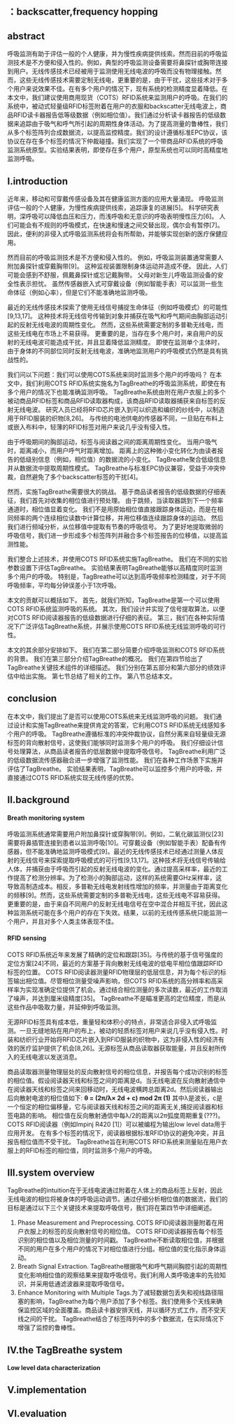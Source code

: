 ## ：backscatter,frequency hopping
## abstract

呼吸监测有助于评估一般的个人健康，并为慢性疾病提供线索。然而目前的呼吸监测技术是不方便和侵入性的。例如，典型的呼吸监测设备需要将鼻探针或胸带连接到用户。无线传感技术已经被用于监测使用无线电波的呼吸而没有物理接触。然而，这些无线传感技术需要定制无线电，更重要的是，由于干扰，这些技术对于多个用户来说效果不佳。在有多个用户的情况下，现有系统的检测精度显着降低。在本文中，我们建议使用商用现货（COTS）RFID系统来监测用户的呼吸。在我们的系统中，被动式轻量级RFID标签附着在用户的衣服和backscatter无线电波上，商品RFID读卡器报告低等级数据（例如相位值）。我们通过分析读卡器报告的低级数据来追踪由于吸气和呼气所引起的周期性身体活动。为了提高测量的鲁棒性，我们从多个标签阵列合成数据流，以提高监控精度。我们的设计遵循标准EPC协议，该协议在存在多个标签的情况下仲裁碰撞。我们实现了一个带商品RFID系统的呼吸监测系统原型。实验结果表明，即使存在多个用户，原型系统也可以同时高精度地监测呼吸。
## I.introduction
近年来，移动和可穿戴传感设备及其在健康监测方面的应用大量涌现。 呼吸监测评估一般的个人健康，为慢性疾病提供线索，追踪康复的进展[5]。 科学研究表明，深呼吸可以降低血压和压力，而浅呼吸和无意识的呼吸表明慢性压力[6]。 人们可能会有不规则的呼吸模式，在快速和慢速之间交替出现，偶尔会有暂停[7]。 因此，便利的非侵入式呼吸监测系统将会有所帮助，并能够实现创新的医疗保健应用。

然而目前的呼吸监测技术是不方便和侵入性的。 例如，呼吸监测装置通常需要人附加鼻探针或穿戴胸带[9]。 这种监视装置限制身体运动并造成不便。 因此，人们可能会感到不舒服，佩戴鼻探针或忘记戴胸带。 父母对新生儿呼吸监测设备的安全性表示担忧。 虽然传感器嵌入式可穿戴设备（例如智能手表）可以监测一些生命体征（例如心率），但是它们不能准确地监测呼吸。

最近的无线传感技术探索了使用无线信号捕捉生命体征（例如呼吸模式）的可能性[9,13,17]。 这种技术将无线信号传输到对象并捕获在吸气和呼气期间由胸部运动引起的反射无线电波的周期性变化。 然而，这些系统需要定制的多普勒无线电，而这些无线电在市场上不易获得。 更重要的是，当存在多个用户时，来自用户的反射的无线电波可能造成干扰，并且显着降低监测精度。 即使在监测单个主体时，由于身体的不同部位同时反射无线电波，准确地监测用户的呼吸模式仍然是具有挑战性的。

我们问以下问题：我们可以使用COTS系统来同时监测多个用户的呼吸吗？ 在本文中，我们利用COTS RFID系统实施名为TagBreathe的呼吸监测系统，即使在有多个用户的情况下也能准确监测呼吸。 TagBreathe系统由附在用户衣服上的多个被动商品RFID标签和商品RFID读取器构成，该商品RFID读取器捕获来自标签的反射无线电波。 研究人员已经将RFID芯片嵌入到可以织造和编织的纱线中，以制造用于RFID服装的织物[8,26]。 与传统的电池供电的传感器不同，一旦贴在布料上或嵌入布料中，轻薄的RFID标签对用户来说几乎没有侵入性。

由于呼吸期间的胸部运动，标签与阅读器之间的距离周期性变化。 当用户吸气时，距离减小，而用户呼气时距离增加。 距离上的这种微小变化转化为由读者报告的低级别信息（例如，相位值）的数据流的小变化。 TagBreathe聚合低级信息并从数据流中提取周期性模式。 TagBreathe与标准EPC协议兼容，受益于冲突仲裁，自然避免了多个backscatter标签的干扰[4]。

然而，实施TagBreathe需要很大的挑战。 基于商品读者报告的低级数据的仔细表征，我们首先对收集的相位值进行预处理。 由于跳频，当读取器跳到下一个频率通道时，相位值显着变化。 我们不是用原始相位值直接跟踪身体运动，而是在相同频率的两个连续相位读数中计算位移，并用位移值连续跟踪身体的运动。 然后我们进行频域分析，从位移值中提取有节奏的呼吸信号。 为了更好地提取微弱的呼吸信号，我们进一步形成多个标签阵列并融合多个标签报告的位移值，以提高监测性能。

我们整合上述技术，并使用COTS RFID系统实施TagBreathe。 我们在不同的实验参数设置下评估TagBreathe。 实验结果表明TagBreathe能够以高精度同时监测多个用户的呼吸。 特别是，TagBreathe可以达到高呼吸频率检测精度，对于不同呼吸频率，平均每分钟误差小于1次呼吸。

本文的贡献可以概括如下。 首先，就我们所知，TagBreathe是第一个可以使用COTS RFID系统监测呼吸的系统。 其次，我们设计并实现了信号提取算法，以便对COTS RFID阅读器报告的低级数据进行仔细的表征。 第三，我们在各种实际情况下广泛评估TagBreathe系统，并展示使用COTS RFID系统无线监测呼吸的可行性。

本文的其余部分安排如下。 我们在第二部分简要介绍呼吸监测和COTS RFID系统的背景。 我们在第三部分介绍TagBreathe的概况。 我们在第四节给出了TagBreathe关键技术组件的详细描述。 我们分别在第五部分和第六部分的绩效评估中给出实施。 第七节总结了相关的工作。 第八节总结本文。
## conclusion
在本文中，我们提出了是否可以使用COTS系统来无线监测呼吸的问题。 我们通过设计和实施TagBreathe来提供肯定的答案，它利用COTS RFID系统无线感知多个用户的呼吸。 TagBreathe遵循标准的冲突仲裁协议，自然分离来自轻量级无源标签的背向散射信号，这使我们能够同时监测多个用户的呼吸。 我们仔细设计信号处理算法，从商品读者报告的低层数据中提取呼吸信号。 TagBreathe利用广泛的低级数据流传感器融合进一步增强了监测性能。 我们在各种工作场景下实施并评估了TagBreathe。 实验结果表明，TagBreathe可以监控多个用户的呼吸，并直接通过COTS RFID系统实现无线传感的优势。
## II.background
#### Breath monitoring system
呼吸监测系统通常需要用户附加鼻探针或穿胸带[9]。例如，二氧化碳监测仪[23]需要将鼻插管连接到患者以监测呼吸[10]。可穿戴设备（例如智能手表）配备有传感器，但不能准确地监测呼吸模式[9]。最近的无线传感技术已经通过测量人体反射的无线信号来探索提取呼吸模式的可行性[9,13,17]。这种技术将无线信号传输给人体，并捕获由于呼吸而引起的反射无线电波的变化。通过提高采样率，最近的工作提高了检测分辨率。为了检测小的胸部运动，这样的系统需要GHz采样率，这导致高制造成本。相反，多普勒无线电发射线性增加的频率，并测量由于距离变化的频移[9]。然而，这些系统需要定制的多普勒无线电，这些无线电不容易获得。更重要的是，由于来自不同用户的反射无线电信号在空中混合并相互干扰，因此这种监测系统可能在多个用户的存在下失效。结果，以前的无线传感系统只能监测一个用户，并且对多个人类主体表现不佳。

#### RFID sensing
COTS RFID系统近年来发展了精确的定位和跟踪[35]。与传统的基于信号强度的定位方案[24]不同，最近的方案基于背向散射无线电波的低电平相位值跟踪RFID标签的位置。 COTS RFID阅读器测量RFID物理层的低层信息，并为每个标识的标签输出相位值。尽管相位测量受噪声影响，但COTS RFID系统的高分辨率和高采样率为实现准确定位提供了机会。通过结合相位测量的多次读数，最近的工作取消了噪声，并达到厘米级精度[35]。 TagBreathe不是瞄准更高的定位精度，而是从这些作品中吸取力量，并延伸到呼吸监测。

无源RFID标签具有成本低，重量轻和体积小的特点，非常适合非侵入式呼吸监测。一旦无缝地贴在用户的布上，被动的轻质标签对用户来说几乎没有侵入性。时装和纺织行业开始将RFID芯片嵌入到RFID服装的织物中，这为非侵入性的经济有效的医疗监护提供了机会[8,26]。无源标签从商品读取器获取能量，并且反射所传入的无线电波以发送消息。

商品读取器测量物理层处的反向散射信号的相位信息，并报告每个成功识别的标签的相位值。假设阅读器天线和标签之间的距离是d。当无线电波在反向散射通信中在阅读器天线和标签之间来回移动时，无线电波横跨总距离2d。然后阅读器输出后向散射电波的相位值如下:
**θ = (2π/λ× 2d + c) mod 2π (1)**
其中λ是波长，c是一个恒定的相位偏移量，它与阅读器天线和标签之间的距离无关,捕捉阅读器和标签电路的影响。 相位值在反向散射通信中每λ/2的距离以2π弧度周期重复(???)。 COTS RFID阅读器（例如Impinj R420 [1]）可以被编程为输出low level data用于应用开发。 在有多个标签的情况下，阅读器根据标准RFID协议的避免冲突，并且报告相位值而不受干扰。 TagBreathe旨在利用COTS RFID系统来测量贴在用户衣服上的RFID标签的相位值，同时监测多个用户的呼吸。
## III.system overview
TagBreathe的intuition在于无线电波通过附着在人体上的商品标签上反射，因此无线电波的相位将被身体的呼吸运动调节。通过仔细分析相位值的数据流，我们的目标是通过以下三个关键技术来提取呼吸信号，我们将在第四节中详细阐述。 
1. Phase Measurement and Preprocessing. COTS RFID阅读器测量附着在用户衣服上的标签的反向散射信号的相位值。 COTS RFID阅读器报告每个标签识别的相位值以及相位测量的时间戳。 TagBreathe不断读取相位值，并根据不同的用户在多个用户的情况下对相位值进行分组。相位值的变化指示身体运动。 
2. Breath Signal Extraction. TagBreathe根据吸气和呼气期间胸腔引起的周期性变化影响相位值的观察结果来提取呼吸信号。我们利用人类呼吸速率的先验知识，并采用低通滤波器来提取呼吸信号。 
3. Enhance Monitoring with Multiple Tags.为了减轻数据包丢失和视线路径阻塞的影响，TagBreathe为每个用户添加了多个标签。我们使用多个天线来确保监控区域的全面覆盖。商品读卡器安排天线，并以循环方式工作，而不受天线之间的干扰。 TagBreathe结合了标签阵列中的多个数据流，在实际情况下增强了监控的鲁棒性。
## IV.the TagBreathe system
#### Low level data characterization
####
## V.implementation
## VI.evaluation
